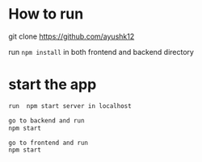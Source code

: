 # How to run

git clone https://github.com/ayushk12

run `npm install` in both frontend and backend directory

# start the app

```bash
run  npm start server in localhost

go to backend and run
npm start

go to frontend and run
npm start
```

#
